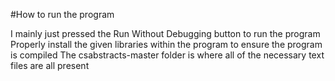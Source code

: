 #How to run the program

I mainly just pressed the Run Without Debugging button to run the program
Properly install the given libraries within the program to ensure the program is compiled
The csabstracts-master folder is where all of the necessary text files are all present